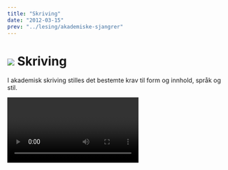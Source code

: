 ```yaml
---
title: "Skriving"
date: "2012-03-15"
prev: "../lesing/akademiske-sjangrer"
---
```



# ![](/images/illustrasjoner_skriving_500x450.png) Skriving

I akademisk skriving stilles det bestemte krav til form og innhold, språk og stil.

<Video id="GD1scK6R01A" />

<Video id="p3TFJyX5DJo" />

På disse sidene får du allmenne råd om oppgaveskriving på lavere og høyere grad. Vi gir deg innføring i hvordan [større oppgaver kan struktureres](/skriving/struktur-og-argumentasjon/oppbygning-av-en-oppgave/)[](/skriving/struktur/oppbygning-av-en-oppgave/) og råd om [akademisk språk og stil](/skriving/sprak-og-stil/). Du får tips om hvordan du kan [komme i gang med skrivingen](/skriving/skriveprosessen/kom-i-gang-a-skrive/) og eksempler på ulike faser av skrivearbeidet, fra det å begynne å skrive for seg selv, til å presentere tekst for andre, og til slutt: oppgaven som produkt.

I løpet av arbeidet med en akademisk tekst kan du formidle innholdet på ulike måter og i flere kanaler. Lær mer om skriftlig og muntlig [formidling](/skriving/formidling/ "Formidling"), publisering og [egenarkivering](https://sokogskriv.no/skriving/formidling/#Egenarkivering).

Husk at ulike fag stiller ulike krav. Rådene du får her er generelle, og må alltid sjekkes mot de spesielle kravene i faget.
